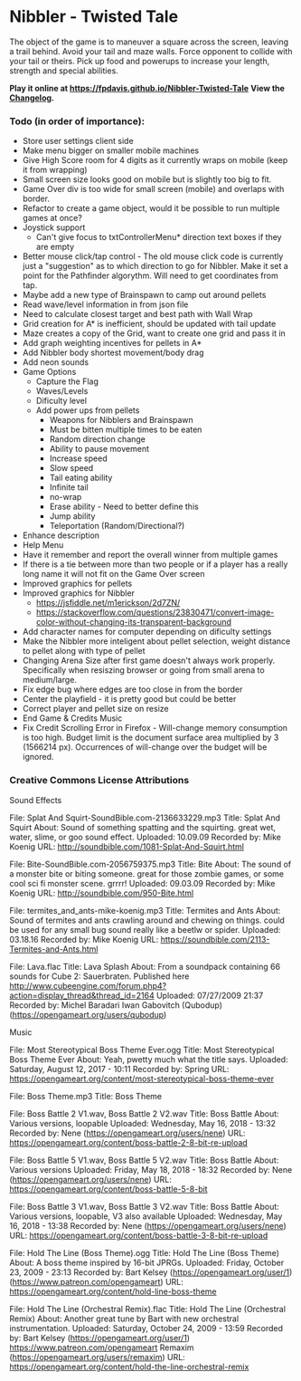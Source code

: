 # Nibbler - Twisted Tale

The object of the game is to maneuver a square across the screen, leaving a trail behind. Avoid your tail and maze walls. 
Force opponent to collide with your tail or theirs. Pick up food and powerups to increase your length, strength and special abilities.

**Play it online at https://fpdavis.github.io/Nibbler-Twisted-Tale** 
**View the [Changelog](https://fpdavis.github.io/Nibbler-Twisted-Tale/Changelog.md).**

### Todo (in order of importance):

* Store user settings client side
* Make menu bigger on smaller mobile machines
* Give High Score room for 4 digits as it currently wraps on mobile (keep it from wrapping)
* Small screen size looks good on mobile but is slightly too big to fit.
* Game Over div is too wide for small screen (mobile) and overlaps with border.
* Refactor to create a game object, would it be possible to run multiple games at once?
* Joystick support
   * Can't give focus to txtControllerMenu* direction text boxes if they are empty
* Better mouse click/tap control - The old mouse click code is currently just a "suggestion" as to which direction to go for Nibbler.
		Make it set a point for the Pathfinder algorythm. Will need to get coordinates from tap.
* Maybe add a new type of Brainspawn to camp out around pellets
* Read wave/level information in from json file
* Need to calculate closest target and best path with Wall Wrap
* Grid creation for A* is inefficient, should be updated with tail update
* Maze creates a copy of the Grid, want to create one grid and pass it in
* Add graph weighting incentives for pellets in A*
* Add Nibbler body shortest movement/body drag
* Add neon sounds
* Game Options
	* Capture the Flag
	* Waves/Levels
	* Dificulty level
	* Add power ups from pellets
		* Weapons for Nibblers and Brainspawn
		* Must be bitten multiple times to be eaten
		* Random direction change
		* Ability to pause movement
		* Increase speed
		* Slow speed
		* Tail eating ability
		* Infinite tail
		* no-wrap
		* Erase ability - Need to better define this
		* Jump ability
		* Teleportation (Random/Directional?)
* Enhance description
* Help Menu
* Have it remember and report the overall winner from multiple games
* If there is a tie between more than two people or if a player has a really long name it will not fit on the Game Over screen
* Improved graphics for pellets
* Improved graphics for Nibbler
	* https://jsfiddle.net/m1erickson/2d7ZN/
	* https://stackoverflow.com/questions/23830471/convert-image-color-without-changing-its-transparent-background
* Add character names for computer depending on dificulty settings
* Make the Nibbler more inteligent about pellet selection, weight distance to pellet along with type of pellet
* Changing Arena Size after first game doesn't always work properly. Specifically when resiszing browser or
      going from small arena to medium/large.
* Fix edge bug where edges are too close in from the border
* Center the playfield - it is pretty good but could be better
* Correct player and pellet size on resize
* End Game & Credits Music
* Fix Credit Scrolling Error in Firefox - Will-change memory consumption is too high. Budget limit is the document surface area multiplied by 3 (1566214 px). Occurrences of will-change over the budget will be ignored.

### Creative Commons License Attributions

Sound Effects

File: Splat And Squirt-SoundBible.com-2136633229.mp3
Title: Splat And Squirt
About: Sound of something spatting and the squirting. great wet, water, slime, or goo sound effect.
Uploaded: 10.09.09
Recorded by: Mike Koenig
URL: http://soundbible.com/1081-Splat-And-Squirt.html

File: Bite-SoundBible.com-2056759375.mp3
Title: Bite
About: The sound of a monster bite or biting someone. great for those zombie games, or some cool sci fi monster scene. grrrr!
Uploaded: 09.03.09
Recorded by: Mike Koenig 
URL: http://soundbible.com/950-Bite.html

File: termites_and_ants-mike-koenig.mp3
Title: Termites and Ants
About: Sound of termites and ants crawling around and chewing on things. could be used for any small bug sound really like a beetlw or spider.
Uploaded: 03.18.16
Recorded by: Mike Koenig 
URL: https://soundbible.com/2113-Termites-and-Ants.html

File: Lava.flac
Title: Lava Splash
About: From a soundpack containing 66 sounds for Cube 2: Sauerbraten.
       Published here http://www.cubeengine.com/forum.php4?action=display_thread&thread_id=2164 
Uploaded: 07/27/2009 21:37
Recorded by: Michel Baradari
             Iwan Gabovitch (Qubodup) (https://opengameart.org/users/qubodup)

Music

File: Most Stereotypical Boss Theme Ever.ogg 
Title: Most Stereotypical Boss Theme Ever
About: Yeah, pwetty much what the title says.
Uploaded: Saturday, August 12, 2017 - 10:11
Recorded by: Spring
URL: https://opengameart.org/content/most-stereotypical-boss-theme-ever

File: Boss Theme.mp3
Title:  Boss Theme

File: Boss Battle 2 V1.wav, Boss Battle 2 V2.wav
Title: Boss Battle
About: Various versions, loopable
Uploaded: Wednesday, May 16, 2018 - 13:32
Recorded by: Nene (https://opengameart.org/users/nene)
URL: https://opengameart.org/content/boss-battle-2-8-bit-re-upload

File: Boss Battle 5 V1.wav, Boss Battle 5 V2.wav
Title: Boss Battle
About: Various versions
Uploaded: Friday, May 18, 2018 - 18:32
Recorded by: Nene (https://opengameart.org/users/nene)
URL: https://opengameart.org/content/boss-battle-5-8-bit

File: Boss Battle 3 V1.wav, Boss Battle 3 V2.wav
Title: Boss Battle
About: Various versions, loopable, V3 also available
Uploaded: Wednesday, May 16, 2018 - 13:38
Recorded by: Nene (https://opengameart.org/users/nene)
URL: https://opengameart.org/content/boss-battle-3-8-bit-re-upload

File: Hold The Line (Boss Theme).ogg
Title: Hold The Line (Boss Theme)
About: A boss theme inspired by 16-bit JPRGs.
Uploaded: Friday, October 23, 2009 - 23:13
Recorded by: Bart Kelsey (https://opengameart.org/user/1) (https://www.patreon.com/opengameart)
URL: https://opengameart.org/content/hold-line-boss-theme

File: Hold The Line (Orchestral Remix).flac
Title: Hold The Line (Orchestral Remix)
About: Another great tune by Bart with new orchestral instrumentation.
Uploaded: Saturday, October 24, 2009 - 13:59
Recorded by: Bart Kelsey (https://opengameart.org/user/1) https://www.patreon.com/opengameart
             Remaxim (https://opengameart.org/users/remaxim)
URL: https://opengameart.org/content/hold-the-line-orchestral-remix